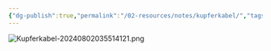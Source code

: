 ```yaml
---
{"dg-publish":true,"permalink":"/02-resources/notes/kupferkabel/","tags":["netzwerk/kabel"],"noteIcon":"","updated":"2025-07-12T13:31:41.304+02:00"}
---
```


![Kupferkabel-20240802035514121.png](/img/user/02%20-%20RESOURCES/Files/IMG/Kupferkabel-20240802035514121.png)